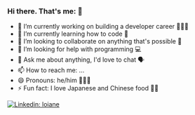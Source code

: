 ### Hi there. That's me: 👋

- 🔭 I’m currently working on building a developer career  👨🏻‍💻 
- 🌱 I’m currently learning how to code 👾  
- 👯 I’m looking to collaborate on anything that's possible 💖
- 🤔 I’m looking for help with programming 💻 
- 💬 Ask me about anything, I'd love to chat 🗣
- 📫 How to reach me: ...
- 😄 Pronouns: he/him  🧑🏻‍♂️
- ⚡ Fun fact: I love Japanese and Chinese food 🍣🍜 

[![Linkedin: loiane](https://img.shields.io/badge/-Linkedin-blue?style=flat-square&logo=Linkedin&logoColor=white&link=https://www.linkedin.com/in/loiane/)](https://www.linkedin.com/in/murilo-p-708885104/)
<!--
**murilo-pm/murilo-pm** is a ✨ _special_ ✨ repository because its `README.md` (this file) appears on your GitHub profile.

Here are some ideas to get you started:

- 🔭 I’m currently working on building a developer career  👨🏻‍💻 
- 🌱 I’m currently learning how to code 👾  
- 👯 I’m looking to collaborate on anything that's possible 💖
- 🤔 I’m looking for help with programming 💻 
- 💬 Ask me about anything, I just love to chat 🗣
- 📫 How to reach me: ...
- 😄 Pronouns: he/him  🧑🏻‍♂️
- ⚡ Fun fact: I love Japanese and Chinese food 🍣🍜
-->
